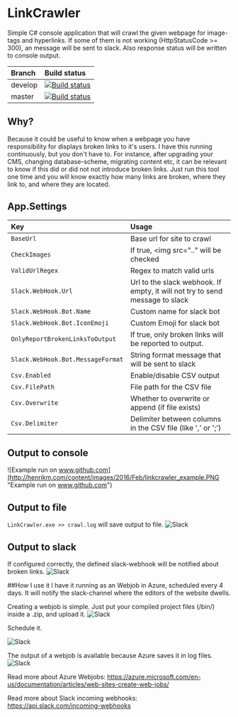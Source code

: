 # LinkCrawler
Simple C# console application that will crawl the given webpage for image-tags and hyperlinks. If some of them is not working (HttpStatusCode >= 300), an message will be sent to slack. Also response status will be written to console output.

| Branch | Build status |
| :-----  | :---------------------------------------|
| develop | [![Build status](https://ci.appveyor.com/api/projects/status/syw3l7xeicy7xc0b/branch/develop?svg=true)](https://ci.appveyor.com/project/hmol/linkcrawler/branch/develop) |
| master | [![Build status](https://ci.appveyor.com/api/projects/status/syw3l7xeicy7xc0b/branch/master?svg=true)](https://ci.appveyor.com/project/hmol/linkcrawler/branch/master) |

## Why?
Because it could be useful to know when a webpage you have responsibility for displays broken links to it's users. I have this running continuously, but you don't have to. For instance, after upgrading your CMS, changing database-scheme, migrating content etc, it can be relevant to know if this did or did not not introduce broken links. Just run this tool one time and you will know exactly how many links are broken, where they link to, and where they are located.

## App.Settings

| Key     				       | Usage           					   |
| :--------------------------  | :---------------------------------------|
| ```BaseUrl   ```   				  | Base url for site to crawl  	       |
| ```CheckImages```      			  | If true, <img src=".." will be checked |
| ```ValidUrlRegex   ```   				  | Regex to match valid urls  	       |
| ```Slack.WebHook.Url```  | Url to the slack webhook. If empty, it will not try to send message to slack     		   |
| ```Slack.WebHook.Bot.Name``` 	  | Custom name for slack bot   		   |
| ```Slack.WebHook.Bot.IconEmoji``` | Custom Emoji for slack bot  	       |
| ```OnlyReportBrokenLinksToOutput```      			  | If true, only broken links will be reported to output. |
| ```Slack.WebHook.Bot.MessageFormat``` | String format message that will be sent to slack  	       |
| ```Csv.Enabled```   				  | Enable/disable CSV output  	       |
| ```Csv.FilePath```   				  | File path for the CSV file  	   |
| ```Csv.Overwrite```   			  | Whether to overwrite or append (if file exists)  	       |
| ```Csv.Delimiter   ```   			  | Delimiter between columns in the CSV file (like ',' or ';')  	       |
 
## Output to console
![Example run on www.github.com](http://henrikm.com/content/images/2016/Feb/linkcrawler_example.PNG "Example run on www.github.com")

## Output to file
```LinkCrawler.exe >> crawl.log``` will save output to file.
![Slack](http://henrikm.com/content/images/2016/Feb/as-file.png "Output to file")

## Output to slack
If configured correctly, the defined slack-webhook will be notified about broken links.
![Slack](http://henrikm.com/content/images/2016/Feb/blurred1.jpg "Slack")

##How I use it
I have it running as an Webjob in Azure, scheduled every 4 days. It will notify the slack-channel where the editors of the website dwells.

Creating a webjob is simple. Just put your compiled project files (/bin/) inside a .zip, and upload it.
![Slack](http://henrikm.com/content/images/2016/Feb/azure-webjob-setup-1.PNG "WebJob")

Schedule it.

![Slack](http://henrikm.com/content/images/2016/Feb/azure-scheduele.PNG)

The output of a webjob is available because Azure saves it in log files.
![Slack](http://henrikm.com/content/images/2016/Feb/azure-log.PNG)


Read more about Azure Webjobs: https://azure.microsoft.com/en-us/documentation/articles/web-sites-create-web-jobs/

Read more about Slack incoming webhooks: https://api.slack.com/incoming-webhooks
